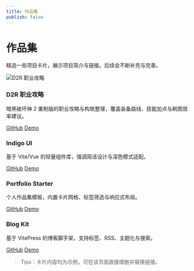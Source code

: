 ```yaml
---
title: 作品集
publish: false
---
```


# 作品集

精选一些项目卡片，展示项目简介与链接。后续会不断补充与完善。

<div class="xl-grid">
  <div class="xl-card">
    <img class="xl-cover" src="/images/works/d2r-guide.svg" alt="D2R 职业攻略" />
    <h3>D2R 职业攻略</h3>
    <p>暗黑破坏神 2 重制版的职业攻略与构筑整理，覆盖装备路线、技能加点与刷图效率建议。</p>
    <div class="xl-links">
      <a class="xl-chip" href="https://github.com/lxlcool3000/D2R-GUIDE" target="_blank" rel="noreferrer">GitHub</a>
      <a class="xl-chip" href="https://lxlcool3000.github.io/D2R-GUIDE/" target="_blank" rel="noreferrer">Demo</a>
    </div>
  </div>

  <div class="xl-card">
    <h3>Indigo UI</h3>
    <p>基于 Vite/Vue 的轻量组件库，强调简洁设计与深色模式适配。</p>
    <div class="xl-links">
      <a class="xl-chip" href="https://github.com/lxlcool3000" target="_blank" rel="noreferrer">GitHub</a>
      <a class="xl-chip" href="#" target="_blank" rel="noreferrer">Demo</a>
    </div>
  </div>

  <div class="xl-card">
    <h3>Portfolio Starter</h3>
    <p>个人作品集模板，内置卡片网格、标签筛选与响应式布局。</p>
    <div class="xl-links">
      <a class="xl-chip" href="https://github.com/lxlcool3000" target="_blank" rel="noreferrer">GitHub</a>
      <a class="xl-chip" href="#" target="_blank" rel="noreferrer">Demo</a>
    </div>
  </div>

  <div class="xl-card">
    <h3>Blog Kit</h3>
    <p>基于 VitePress 的博客脚手架，支持标签、RSS、主题化与搜索。</p>
    <div class="xl-links">
      <a class="xl-chip" href="https://github.com/lxlcool3000" target="_blank" rel="noreferrer">GitHub</a>
      <a class="xl-chip" href="#" target="_blank" rel="noreferrer">Demo</a>
    </div>
  </div>
</div>

> Tips：卡片内容均为示例，可在该页面直接增删并替换链接。

